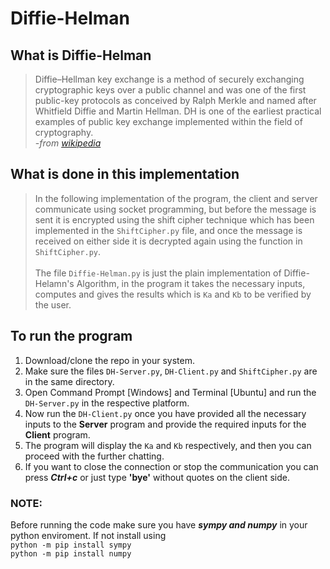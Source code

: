 # Diffie-Helman
## What is Diffie-Helman
>Diffie–Hellman key exchange is a method of securely exchanging cryptographic keys over a public channel and was one of the first public-key protocols as conceived by Ralph Merkle and named after Whitfield Diffie and Martin Hellman. DH is one of the earliest practical examples of public key exchange implemented within the field of cryptography.<br/>
-_from [wikipedia](https://en.wikipedia.org/wiki/Diffie%E2%80%93Hellman_key_exchange)_

## What is done in this implementation
>In the following implementation of the program, the client and server communicate using socket programming, but before the message is sent it is encrypted using the shift cipher technique which has been implemented in the `ShiftCipher.py` file, and once the message is received on either side it is decrypted again using the function in `ShiftCipher.py`.<br/><br/>
>The file `Diffie-Helman.py` is just the plain implementation of Diffie-Helamn's Algorithm, in the program it takes the necessary inputs, computes and gives the results which is `Ka` and `Kb` to be verified by the user.

## To run the program
1. Download/clone the repo in your system.
2. Make sure the files `DH-Server.py`, `DH-Client.py` and `ShiftCipher.py` are in the same directory.
3. Open Command Prompt [Windows] and Terminal [Ubuntu] and run the `DH-Server.py` in the respective platform.
4. Now run the `DH-Client.py` once you have provided all the necessary inputs to the **Server** program and provide the required inputs for the **Client** program.
5. The program will display the `Ka` and `Kb` respectively, and then you can proceed with the further chatting.
6. If you want to close the connection or stop the communication you can press ***Ctrl+c*** or just type **'bye'** without quotes on the client side.<br/>
### NOTE: <br/>
Before running the code make sure you have ***sympy and numpy*** in your python enviroment. If not install using<br/>
`python -m pip install sympy` <br/>
`python -m pip install numpy`
